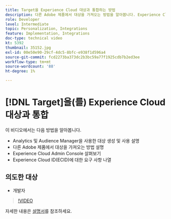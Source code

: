 ```yaml
---
title: Target을 Experience Cloud 대상과 통합하는 방법
description: 다른 Adobe 제품에서 대상을 가져오는 방법을 알아봅니다. Experience Cloud Admin Console 및 ECID(Experience Cloud ID)에 대한 요구 사항에 대해 알아봅니다.
role: Developer
level: Intermediate
topic: Personalization, Integrations
feature: Implementation, Integrations
doc-type: technical video
kt: 5392
thumbnail: 35152.jpg
exl-id: 00e50e90-29cf-4dc5-8bfc-e938f1d596a4
source-git-commit: fcd2273ba373dc2b3bc59a77f1925cdb7b2ed3ee
workflow-type: tm+mt
source-wordcount: '88'
ht-degree: 1%

---
```


# [!DNL Target]을(를) Experience Cloud 대상과 통합

이 비디오에서는 다음 방법을 알아봅니다.

* Analytics 및 Audience Manager을 사용한 대상 생성 및 사용 설명
* 다른 Adobe 제품에서 대상을 가져오는 방법 설명
* Experience Cloud Admin Console 살펴보기
* Experience Cloud ID(ECID)에 대한 요구 사항 나열

## 의도한 대상

* 개발자

>[!VIDEO](https://video.tv.adobe.com/v/3421752/?quality=12&captions=kor)

자세한 내용은 [설명서](https://experienceleague.adobe.com/docs/target/using/integrate/mmp.html?lang=ko)를 참조하세요.
